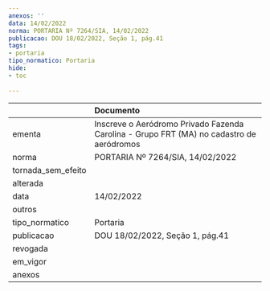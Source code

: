 ```yaml
---
anexos: ''
data: 14/02/2022
norma: PORTARIA Nº 7264/SIA, 14/02/2022
publicacao: DOU 18/02/2022, Seção 1, pág.41
tags:
- portaria
tipo_normatico: Portaria
hide: 
- toc 
 
---
```


|                    | Documento                                                                                |
|:-------------------|:-----------------------------------------------------------------------------------------|
| ementa             | Inscreve o Aeródromo Privado Fazenda Carolina - Grupo FRT (MA) no cadastro de aeródromos |
| norma              | PORTARIA Nº 7264/SIA, 14/02/2022                                                         |
| tornada_sem_efeito |                                                                                          |
| alterada           |                                                                                          |
| data               | 14/02/2022                                                                               |
| outros             |                                                                                          |
| tipo_normatico     | Portaria                                                                                 |
| publicacao         | DOU 18/02/2022, Seção 1, pág.41                                                          |
| revogada           |                                                                                          |
| em_vigor           |                                                                                          |
| anexos             |                                                                                          |